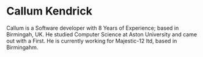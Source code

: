# Callum Kendrick

Callum is a Software developer with 8 Years of Experience; based in Birmingah, UK.
He studied Computer Science at Aston University and came out with a First.
He is currently working for Majestic-12 ltd, based in Birmingahm.
